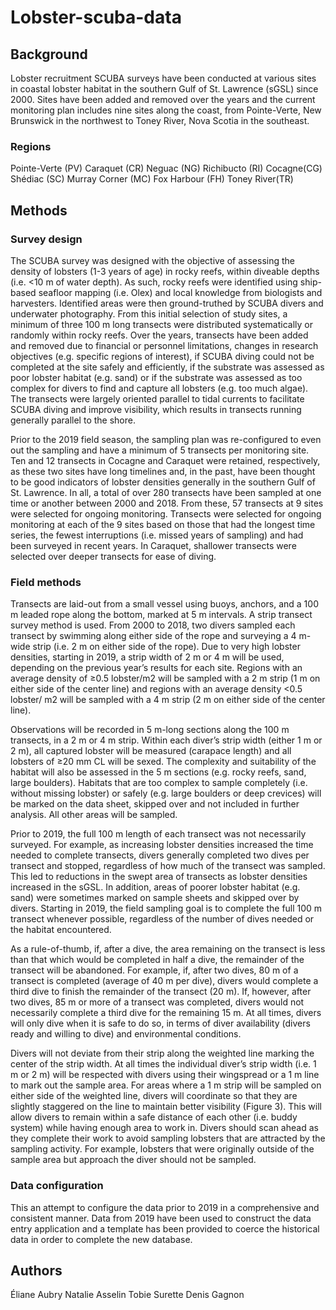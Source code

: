 # Lobster-scuba-data
## Background
Lobster recruitment SCUBA surveys have been conducted at various sites in coastal lobster habitat in the southern Gulf of St. Lawrence (sGSL) since 2000. Sites have been added and removed over the years and the current monitoring plan includes nine sites along the coast, from Pointe-Verte, New Brunswick in the northwest to Toney River, Nova Scotia in the southeast.

### Regions

Pointe-Verte (PV)
Caraquet (CR)
Neguac (NG)
Richibucto (RI)
Cocagne(CG)
Shédiac (SC)
Murray Corner (MC)
Fox Harbour (FH)
Toney River(TR)

## Methods
### Survey design
The SCUBA survey was designed with the objective of assessing the density of lobsters (1-3 years of age) in rocky reefs, within diveable depths (i.e. <10 m of water depth). As such, rocky reefs were identified using ship-based seafloor mapping (i.e. Olex) and local knowledge from biologists and harvesters. Identified areas were then ground-truthed by SCUBA divers and underwater photography. From this initial selection of study sites, a minimum of three 100 m long transects were distributed systematically or randomly within rocky reefs. Over the years, transects have been added and removed due to financial or personnel limitations, changes in research objectives (e.g. specific regions of interest), if SCUBA diving could not be completed at the site safely and efficiently, if the substrate was assessed as poor lobster habitat (e.g. sand) or if the substrate was assessed as too complex for divers to find and capture all lobsters (e.g. too much algae). The transects were largely oriented parallel to tidal currents to facilitate SCUBA diving and improve visibility, which results in transects running generally parallel to the shore. 

Prior to the 2019 field season, the sampling plan was re-configured to even out the sampling and have a minimum of 5 transects per monitoring site. Ten and 12 transects in Cocagne and Caraquet were retained, respectively, as these two sites have long timelines and, in the past, have been thought to be good indicators of lobster densities generally in the southern Gulf of St. Lawrence. In all, a total of over 280 transects have been sampled at one time or another between 2000 and 2018. From these, 57 transects at 9 sites were selected for ongoing monitoring. Transects were selected for ongoing monitoring at each of the 9 sites based on those that had the longest time series, the fewest interruptions (i.e. missed years of sampling) and had been surveyed in recent years. In Caraquet, shallower transects were selected over deeper transects for ease of diving. 

### Field methods
Transects are laid-out from a small vessel using buoys, anchors, and a 100 m leaded rope along the bottom, marked at 5 m intervals.  A strip transect survey method is used. From 2000 to 2018, two divers sampled each transect by swimming along either side of the rope and surveying a 4 m-wide strip (i.e. 2 m on either side of the rope). Due to very high lobster densities, starting in 2019, a strip width of 2 m or 4 m will be used, depending on the previous year’s results for each site. Regions with an average density of ≥0.5 lobster/m2 will be sampled with a 2 m strip (1 m on either side of the center line) and regions with an average density <0.5 lobster/ m2 will be sampled with a 4 m strip (2 m on either side of the center line). 

Observations will be recorded in 5 m-long sections along the 100 m transects, in a 2 m or 4 m strip. Within each diver’s strip width (either 1 m or 2 m), all captured lobster will be measured (carapace length) and all lobsters of ≥20 mm CL will be sexed. The complexity and suitability of the habitat will also be assessed in the 5 m sections (e.g. rocky reefs, sand, large boulders).  Habitats that are too complex to sample completely (i.e. without missing lobster) or safely (e.g. large boulders or deep crevices) will be marked on the data sheet, skipped over and not included in further analysis. All other areas will be sampled. 

Prior to 2019, the full 100 m length of each transect was not necessarily surveyed. For example, as increasing lobster densities increased the time needed to complete transects, divers generally completed two dives per transect and stopped, regardless of how much of the transect was sampled. This led to reductions in the swept area of transects as lobster densities increased in the sGSL. In addition, areas of poorer lobster habitat (e.g. sand) were sometimes marked on sample sheets and skipped over by divers. Starting in 2019, the field sampling goal is to complete the full 100 m transect whenever possible, regardless of the number of dives needed or the habitat encountered.

As a rule-of-thumb, if, after a dive, the area remaining on the transect is less than that which would be completed in half a dive, the remainder of the transect will be abandoned. For example, if, after two dives, 80 m of a transect is completed (average of 40 m per dive), divers would complete a third dive to finish the remainder of the transect (20 m). If, however, after two dives, 85 m or more of a transect was completed, divers would not necessarily complete a third dive for the remaining 15 m. At all times, divers will only dive when it is safe to do so, in terms of diver availability (divers ready and willing to dive) and environmental conditions. 

Divers will not deviate from their strip along the weighted line marking the center of the strip width. At all times the individual diver’s strip width (i.e. 1 m or 2 m) will be respected with divers using their wingspread or a 1 m line to mark out the sample area. For areas where a 1 m strip will be sampled on either side of the weighted line, divers will coordinate so that they are slightly staggered on the line to maintain better visibility (Figure 3). This will allow divers to remain within a safe distance of each other (i.e. buddy system) while having enough area to work in. Divers should scan ahead as they complete their work to avoid sampling lobsters that are attracted by the sampling activity. For example, lobsters that were originally outside of the sample area but approach the diver should not be sampled.  

### Data configuration
This an attempt to configure the data prior to 2019 in a comprehensive and consistent manner. Data from 2019 have been used to construct the data entry application and a template has been provided to coerce the historical data in order to complete the new database. 

## Authors 
Éliane Aubry
Natalie Asselin
Tobie Surette
Denis Gagnon

